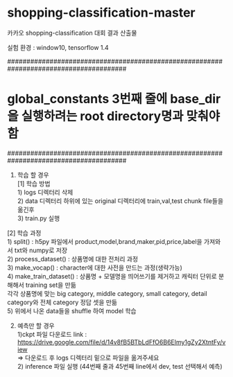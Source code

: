 # shopping-classification-master
카카오 shopping-classification 대회 결과 산출물

실험 환경 : window10, tensorflow 1.4


#######################################################################################
<h1>global_constants 3번째 줄에 base_dir을 실행하려는 root directory명과 맞춰야 함</h1>
#######################################################################################


1. 학습 할 경우  
 [1] 학습 방법           
          1) logs 디렉터리 삭제  
          2) data 디렉터리 하위에 있는 original 디렉터리에 train,val,test chunk file들을 옮긴후  
          3) train.py 실행  
          
 [2] 학습 과정  
          1) split() : h5py 파일에서 product,model,brand,maker,pid,price,label을 가져와서 txt와 numpy로 저장  
          2) process_dataset() : 상품명에 대한 전처리 과정  
          3) make_vocap() : character에 대한 사전을 만드는 과정(생략가능)  
          4) make_train_dataset() : 상품명 + 모델명을 띄어쓰기를 제거하고 캐릭터 단위로 분해해서 training set을 만듦  
                            각각 상품명에 맞는 big category, middle category, small category, detail category와 전체 category 정답 셋을 만듦  
          5) 위에서 나온 data들을 shuffle 하여 model 학습    

2. 예측만 할 경우  
           1)ckpt 파일 다운로드 link : https://drive.google.com/file/d/14v8fB5BTbLdFfO6B6Elmy1gZy2XtntFy/view  
           => 다운로드 후 logs 디렉터리 밑으로 파일을 옮겨주세요  
           2) inference 파일 실행 (44번째 줄과 45번째 line에서 dev, test 선택해서 예측)  

 
